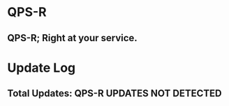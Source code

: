 # QPS-R
## QPS-R; Right at your service.

# Update Log
## Total Updates: QPS-R UPDATES NOT DETECTED
